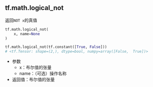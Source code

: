 ## tf.math.logical_not

返回`NOT x`的真值

```python
tf.math.logical_not(
    x, name=None
)
```

```python
tf.math.logical_not(tf.constant([True, False]))
# <tf.Tensor: shape=(2,), dtype=bool, numpy=array([False,  True])>
```

+ 参数
   + x：布尔值的张量
   + name：（可选）操作名称
+ 返回值：布尔值的张量